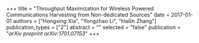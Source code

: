 +++
title = "Throughput Maximization for Wireless Powered Communications Harvesting from Non-dedicated Sources"
date = 2017-01-01
authors = ["Hongxing Xia", "Yongzhao Li", "Hailin Zhang"]
publication_types = ["2"]
abstract = ""
selected = "false"
publication = "*arXiv preprint arXiv:1701.07153*"
+++

